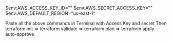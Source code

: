 $env:AWS_ACCESS_KEY_ID=""
$env:AWS_SECRET_ACCESS_KEY=""
$env:AWS_DEFAULT_REGION="us-east-1"

Paste all the above commands in Terminal with Access Key and secret
Then terraform init => terraform validate => terraform plan => terraform apply --auto-approve
